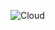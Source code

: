 ![Cloud](https://user-images.githubusercontent.com/33431725/221440716-a6afdcef-37c2-456f-8979-d4ec7651aab8.png)
